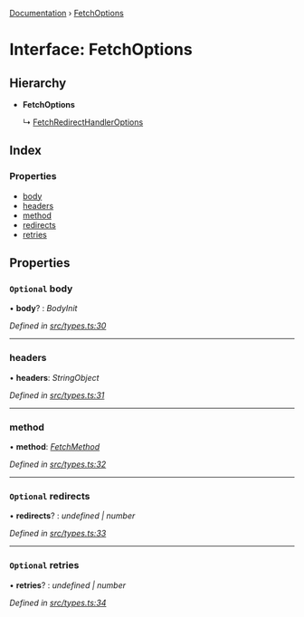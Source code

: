 [Documentation](../README.md) › [FetchOptions](fetchoptions.md)

# Interface: FetchOptions

## Hierarchy

* **FetchOptions**

  ↳ [FetchRedirectHandlerOptions](fetchredirecthandleroptions.md)

## Index

### Properties

* [body](fetchoptions.md#optional-body)
* [headers](fetchoptions.md#headers)
* [method](fetchoptions.md#method)
* [redirects](fetchoptions.md#optional-redirects)
* [retries](fetchoptions.md#optional-retries)

## Properties

### `Optional` body

• **body**? : *BodyInit*

*Defined in [src/types.ts:30](https://github.com/badbatch/getta/blob/ed88658/src/types.ts#L30)*

___

###  headers

• **headers**: *StringObject*

*Defined in [src/types.ts:31](https://github.com/badbatch/getta/blob/ed88658/src/types.ts#L31)*

___

###  method

• **method**: *[FetchMethod](../README.md#fetchmethod)*

*Defined in [src/types.ts:32](https://github.com/badbatch/getta/blob/ed88658/src/types.ts#L32)*

___

### `Optional` redirects

• **redirects**? : *undefined | number*

*Defined in [src/types.ts:33](https://github.com/badbatch/getta/blob/ed88658/src/types.ts#L33)*

___

### `Optional` retries

• **retries**? : *undefined | number*

*Defined in [src/types.ts:34](https://github.com/badbatch/getta/blob/ed88658/src/types.ts#L34)*
